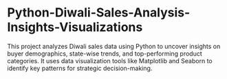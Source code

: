 # Python-Diwali-Sales-Analysis-Insights-Visualizations
This project analyzes Diwali sales data using Python to uncover insights on buyer demographics, state-wise trends, and top-performing product categories. It uses data visualization tools like Matplotlib and Seaborn to identify key patterns for strategic decision-making.
